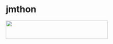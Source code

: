 # jmthon

<p align="left"><a href="https://heroku.com/deploy?template=https://github.com/Ailbsshshsh/roz"> <img src="https://img.shields.io/badge/Deploy%20To%20Heroku-purple?style=for-the-badge&logo=heroku" width="320" height="58.45"/></a></p>
